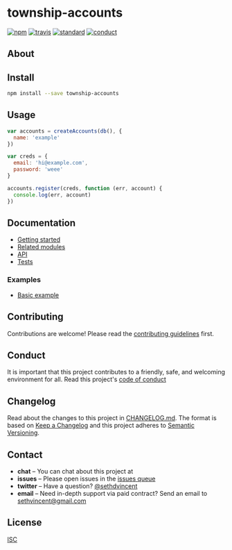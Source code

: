# township-accounts

[![npm][npm-image]][npm-url]
[![travis][travis-image]][travis-url]
[![standard][standard-image]][standard-url]
[![conduct][conduct]][conduct-url]

[npm-image]: https://img.shields.io/npm/v/township-accounts.svg?style=flat-square
[npm-url]: https://www.npmjs.com/package/township-accounts
[travis-image]: https://img.shields.io/travis/township/township-accounts.svg?style=flat-square
[travis-url]: https://travis-ci.org/township/township-accounts
[standard-image]: https://img.shields.io/badge/code%20style-standard-brightgreen.svg?style=flat-square
[standard-url]: http://npm.im/standard
[conduct]: https://img.shields.io/badge/code%20of%20conduct-contributor%20covenant-green.svg?style=flat-square
[conduct-url]: CONDUCT.md

## About

## Install

```sh
npm install --save township-accounts
```

## Usage

```js
var accounts = createAccounts(db(), {
  name: 'example'
})

var creds = {
  email: 'hi@example.com',
  password: 'weee'
}

accounts.register(creds, function (err, account) {
  console.log(err, account)
})
```

## Documentation
- [Getting started](docs/getting-started.md)
- [Related modules](docs/related-modules.md)
- [API](docs/api.md)
- [Tests](tests/)

### Examples
- [Basic example](examples/basic.js)

## Contributing

Contributions are welcome! Please read the [contributing guidelines](CONTRIBUTING.md) first.

## Conduct

It is important that this project contributes to a friendly, safe, and welcoming environment for all. Read this project's [code of conduct](CONDUCT.md)

## Changelog

Read about the changes to this project in [CHANGELOG.md](CHANGELOG.md). The format is based on [Keep a Changelog](http://keepachangelog.com/) and this project adheres to [Semantic Versioning](http://semver.org/).

## Contact

- **chat** – You can chat about this project at []()
- **issues** – Please open issues in the [issues queue](https://github.com/township/township-accounts/issues)
- **twitter** – Have a question? [@sethdvincent](https://twitter.com/sethdvincent)
- **email** – Need in-depth support via paid contract? Send an email to sethvincent@gmail.com

## License

[ISC](LICENSE.md)
